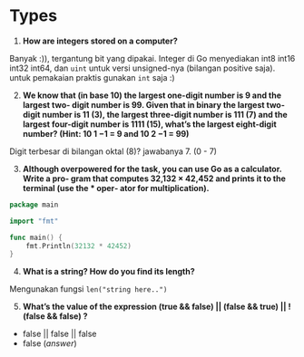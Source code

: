 # Types
1. **How are integers stored on a computer?**

Banyak :)), tergantung bit yang dipakai. Integer di Go menyediakan int8 int16 int32 int64, dan `uint` untuk versi unsigned-nya (bilangan positive saja). untuk pemakaian praktis gunakan `int` saja :)

2. **We know that (in base 10) the largest one-digit number is 9 and the largest two-
digit number is 99. Given that in binary the largest two-digit number is 11 (3),
the largest three-digit number is 111 (7) and the largest four-digit number is 1111
(15), what’s the largest eight-digit number? (Hint: 10 1 −1 = 9 and 10 2 −1 = 99)**

Digit terbesar di bilangan oktal (8)? jawabanya 7. (0 - 7)

3. **Although overpowered for the task, you can use Go as a calculator. Write a pro‐
gram that computes 32,132 × 42,452 and prints it to the terminal (use the * oper‐
ator for multiplication).**
```go
package main

import "fmt"

func main() {
	fmt.Println(32132 * 42452)
}
```

4. **What is a string? How do you find its length?**

Mengunakan fungsi `len("string here..")`

5. **What’s the value of the expression (true && false) || (false && true) || !
(false && false) ?**

- false || false || false
- false (*answer*) 












